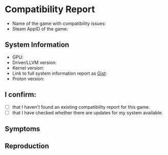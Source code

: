 # Compatibility Report
- Name of the game with compatibility issues:
- Steam AppID of the game:

## System Information
- GPU: <!-- e.g. RX 580 or GTX 970 -->
- Driver/LLVM version: <!-- e.g. Mesa 18.2/7.0.0 or nvidia 396.54 -->
- Kernel version: <!-- e.g. 4.17 -->
- Link to full system information report as [Gist](https://gist.github.com/):
- Proton version:

## I confirm:
- [ ] that I haven't found an existing compatibility report for this game.
- [ ] that I have checked whether there are updates for my system available.

<!-- Please add `PROTON_LOG=1 %command%` to the game's launch options and drag
and drop the generated `$HOME/steam-$APPID.log` into this issue report -->

## Symptoms <!-- What's the problem? -->


## Reproduction


<!--
1. You can find the Steam AppID in the URL of the shop page of the game.
   e.g. for `The Witcher 3: Wild Hunt` the AppID is `292030`.
2. You can find your driver and Linux version, as well as your graphics
   processor's name in the system information report of Steam.
3. You can retrieve a full system information report by clicking
   `Help` > `System Information` in the Steam client on your machine.
4. Please copy it to your clipboard by pressing `Ctrl+A` and then `Ctrl+C`.
   Then paste it in a [Gist](https://gist.github.com/) and post the link in
   this issue.
5. Please search for open issues and pull requests by the name of the game and
   find out whether they are relevant and should be referenced above.
-->
